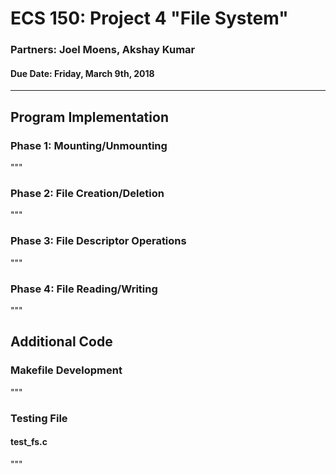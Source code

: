# ECS 150: Project 4 "File System"
### Partners: Joel Moens, Akshay Kumar
#### Due Date: Friday, March 9th, 2018

-------------------------------------------------------------------------------

## Program Implementation
### Phase 1: Mounting/Unmounting
"""

### Phase 2: File Creation/Deletion
"""

### Phase 3: File Descriptor Operations
"""

### Phase 4: File Reading/Writing
"""

## Additional Code
### Makefile Development
""" 

### Testing File
#### test_fs.c
"""